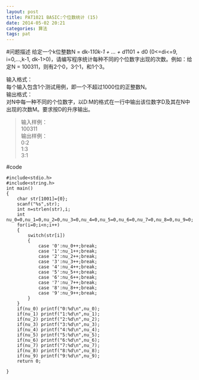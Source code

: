 ```yaml
---
layout: post
title: PAT1021 BASIC:个位数统计 (15)
date: 2014-05-02 20:21
categories: 算法
tags: pat
---
```


#问题描述
给定一个k位整数N = dk-1*10k-1 + ... + d1*101 + d0 (0<=di<=9, i=0,...,k-1, dk-1>0)，请编写程序统计每种不同的个位数字出现的次数。例如：给定N = 100311，则有2个0，3个1，和1个3。

输入格式：  
每个输入包含1个测试用例，即一个不超过1000位的正整数N。  
输出格式：  
对N中每一种不同的个位数字，以D:M的格式在一行中输出该位数字D及其在N中出现的次数M。要求按D的升序输出。

>输入样例：   
100311  
输出样例：  
0:2  
1:3  
3:1  

#code
```
#include<stdio.h>
#include<string.h>
int main()
{
	char str[1001]={0};
	scanf("%s",str);
	int n=strlen(str),i;
	int nu_0=0,nu_1=0,nu_2=0,nu_3=0,nu_4=0,nu_5=0,nu_6=0,nu_7=0,nu_8=0,nu_9=0;
	for(i=0;i<n;i++)
	{
		switch(str[i])
		{
			case '0':nu_0++;break;
			case '1':nu_1++;break;
			case '2':nu_2++;break;
			case '3':nu_3++;break;
			case '4':nu_4++;break;
			case '5':nu_5++;break;
			case '6':nu_6++;break;
			case '7':nu_7++;break;
			case '8':nu_8++;break;
			case '9':nu_9++;break;
		}
	}
	if(nu_0) printf("0:%d\n",nu_0);		
	if(nu_1) printf("1:%d\n",nu_1);		
	if(nu_2) printf("2:%d\n",nu_2);		
	if(nu_3) printf("3:%d\n",nu_3);		
	if(nu_4) printf("4:%d\n",nu_4);		
	if(nu_5) printf("5:%d\n",nu_5);		
	if(nu_6) printf("6:%d\n",nu_6);		
	if(nu_7) printf("7:%d\n",nu_7);		
	if(nu_8) printf("8:%d\n",nu_8);		
	if(nu_9) printf("9:%d\n",nu_9);		
	return 0;
	
}
```